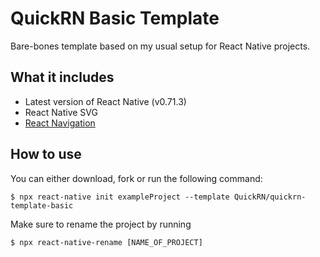 # QuickRN Basic Template

Bare-bones template based on my usual setup for React Native projects.

## What it includes

- Latest version of React Native (v0.71.3)
- React Native SVG
- [React Navigation](https://reactnavigation.org/)

## How to use

You can either download, fork or run the following command:

```$ npx react-native init exampleProject --template QuickRN/quickrn-template-basic```

Make sure to rename the project by running

```$ npx react-native-rename [NAME_OF_PROJECT]```

